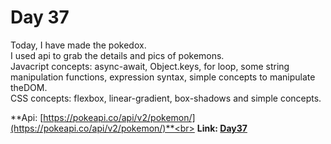 # Day 37

Today, I have made the pokedox.<br>I used api to grab the details and pics of pokemons.<br> 
Javacript concepts: async-await, Object.keys, for loop, some string manipulation functions, expression syntax, simple concepts to manipulate theDOM.<br>
CSS concepts: flexbox, linear-gradient, box-shadows and simple concepts.<br>

**Api: [https://pokeapi.co/api/v2/pokemon/](https://pokeapi.co/api/v2/pokemon/)**<br>
**Link: [Day37](https://rushigoswami.github.io/50-Days-of-Javascript/day37)**
